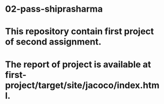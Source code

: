 # 02-pass-shiprasharma
# This repository contain first project of second assignment.
# The report of project is available at first-project/target/site/jacoco/index.html.
